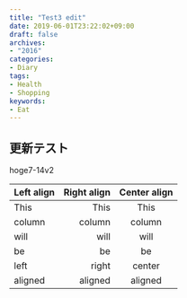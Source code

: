 ```yaml
---
title: "Test3 edit"
date: 2019-06-01T23:22:02+09:00
draft: false
archives:
- "2016"
categories:
- Diary
tags:
- Health
- Shopping
keywords:
- Eat
---
```

## 更新テスト
hoge7-14v2

| Left align | Right align | Center align |
|:-----------|------------:|:------------:|
| This | This | This |
| column | column | column |
| will | will | will |
| be | be | be |
| left | right | center |
| aligned | aligned | aligned |
